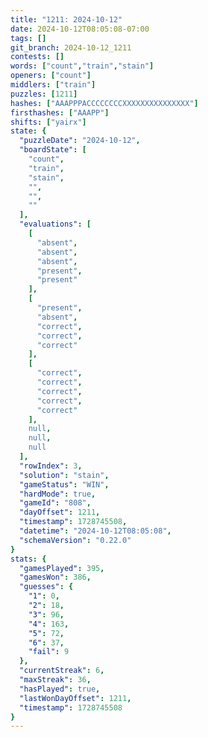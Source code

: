 ```yaml
---
title: "1211: 2024-10-12"
date: 2024-10-12T08:05:08-07:00
tags: []
git_branch: 2024-10-12_1211
contests: []
words: ["count","train","stain"]
openers: ["count"]
middlers: ["train"]
puzzles: [1211]
hashes: ["AAAPPPACCCCCCCCXXXXXXXXXXXXXXX"]
firsthashes: ["AAAPP"]
shifts: ["yairx"]
state: {
  "puzzleDate": "2024-10-12",
  "boardState": [
    "count",
    "train",
    "stain",
    "",
    "",
    ""
  ],
  "evaluations": [
    [
      "absent",
      "absent",
      "absent",
      "present",
      "present"
    ],
    [
      "present",
      "absent",
      "correct",
      "correct",
      "correct"
    ],
    [
      "correct",
      "correct",
      "correct",
      "correct",
      "correct"
    ],
    null,
    null,
    null
  ],
  "rowIndex": 3,
  "solution": "stain",
  "gameStatus": "WIN",
  "hardMode": true,
  "gameId": "808",
  "dayOffset": 1211,
  "timestamp": 1728745508,
  "datetime": "2024-10-12T08:05:08",
  "schemaVersion": "0.22.0"
}
stats: {
  "gamesPlayed": 395,
  "gamesWon": 386,
  "guesses": {
    "1": 0,
    "2": 18,
    "3": 96,
    "4": 163,
    "5": 72,
    "6": 37,
    "fail": 9
  },
  "currentStreak": 6,
  "maxStreak": 36,
  "hasPlayed": true,
  "lastWonDayOffset": 1211,
  "timestamp": 1728745508
}
---
```

<!-- more -->
